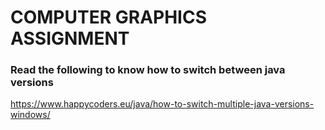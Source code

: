 # COMPUTER GRAPHICS ASSIGNMENT

### Read the following to know how to switch between java versions
https://www.happycoders.eu/java/how-to-switch-multiple-java-versions-windows/